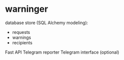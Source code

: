 # warninger

database store (SQL Alchemy modeling):
- requests
- warnings
- recipients

Fast API
Telegram reporter
Telegram interface (optional)
